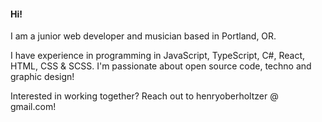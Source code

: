 #### Hi!

I am a junior web developer and musician based in Portland, OR.

I have experience in programming in JavaScript, TypeScript, C#, React, HTML, CSS & SCSS. I'm passionate about open source code, techno and graphic design!

Interested in working together? Reach out to henryoberholtzer @ gmail.com!
